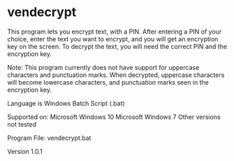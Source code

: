 # vendecrypt
This program lets you encrypt text, with a PIN. After entering a PIN of your choice, enter the text you want to encrypt, and you will get an encryption key on the screen. 
To decrypt the text, you will need the correct PIN and the encryption key. 

Note: This program currently does not have support for uppercase characters and punctuation marks. When decrypted, uppercase characters will become lowercase characters, and punctuation marks seen in the encryption key. 

Language is Windows Batch Script (.bat) 

Supported on: 
Microsoft Windows 10 
Microsoft Windows 7 
Other versions not tested 


Program File: vendecrypt.bat 



Version 1.0.1
